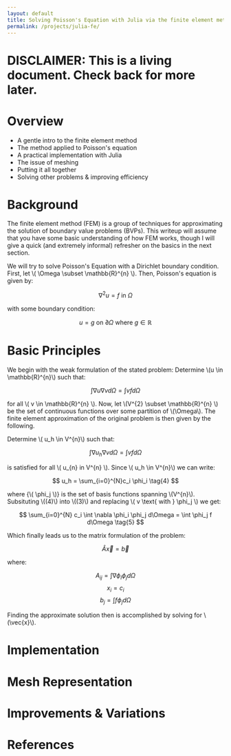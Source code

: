 ```yaml
---
layout: default
title: Solving Poisson's Equation with Julia via the finite element method
permalink: /projects/julia-fe/
---
```


DISCLAIMER: This is a living document.  Check back for more later.
==================================================================

Overview
========
* A gentle intro to the finite element method
* The method applied to Poisson's equation
* A practical implementation with Julia
* The issue of meshing
* Putting it all together
* Solving other problems & improving efficiency

Background
==========
The finite element method (FEM) is a group of techniques for approximating
the solution of boundary value problems (BVPs).  This writeup will assume that
you have some basic understanding of how FEM works, though I will give a quick
(and extremely informal) refresher on the basics in the next section.

We will try to solve Poisson's Equation with a Dirichlet boundary condition. 
First, let \\( \Omega \subset \mathbb{R}^{n} \\).  Then, Poisson's equation is 
given by: 

$$ \nabla^{2}u = f \text{ in } \Omega \tag{1}$$

with some boundary condition:

$$ u = g \text{ on }\partial\Omega \text{ where } g \in \mathbb{R}$$

Basic Principles
================
We begin with the weak formulation of the stated problem: Determine \\(u \in 
\mathbb{R}^{n}\\) such that:

$$ \int\nabla u \nabla v d\Omega = \int v f d\Omega \tag{2}$$

for all \\( v \in \mathbb{R}^{n} \\). Now, let \\(V^{2} \subset \mathbb{R}^{n} \\) 
be the set of continuous functions over some partition of \\(\Omega\\).  The 
finite element approximation of the original problem is then given by the following.

Determine \\( u_h \in V^{n}\\) such that:

$$  \int\nabla u_h \nabla v d\Omega = \int v f d\Omega \tag{3}$$

is satisfied for all \\( u_{n} in V^{n} \\). Since \\( u_h \in V^{n}\\) we can 
write:

$$ u_h = \sum_{i=0}^{N}c_i \phi_i \tag{4} $$

where {\\( \phi_j \\)} is the set of basis functions spanning \\(V^{n}\\).  Subsituting 
\\((4)\\) into \\((3)\\) and replacing \\( v \text{ with } \phi_j \\) we get:

$$ \sum_{i=0}^{N} c_i \int \nabla \phi_i \phi_j d\Omega = \int \phi_j f d\Omega 
\tag{5} $$

Which finally leads us to the matrix formulation of the problem:

$$ \hat{A} \vec{x} = \vec{b} $$

where: 

$$ A_{ij} = \int \nabla \phi_i \phi_j d\Omega $$
$$ x_i = c_i $$
$$ b_j = \int f \phi_j d\Omega $$  

Finding the approximate solution then is accomplished by solving for \\(\vec{x}\\).

Implementation
==============


Mesh Representation
===================


Improvements & Variations
=========================


References
==========
